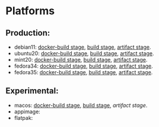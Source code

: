 # Platforms

## Production:

* debian11: [docker-build stage](https://gitlab.com/librewolf-community/browser/bsys4/-/tree/main/buildenv/debian11), [build stage](https://gitlab.com/librewolf-community/browser/bsys4/-/tree/main/build/debian11), [artifact stage](https://gitlab.com/librewolf-community/browser/bsys4/-/tree/main/artifacts/debian11).
* ubuntu20: [docker-build stage](https://gitlab.com/librewolf-community/browser/bsys4/-/tree/main/buildenv/ubuntu20), [build stage](https://gitlab.com/librewolf-community/browser/bsys4/-/tree/main/build/ubuntu20), [artifact stage](https://gitlab.com/librewolf-community/browser/bsys4/-/tree/main/artifacts/ubuntu20).
* mint20: [docker-build stage](https://gitlab.com/librewolf-community/browser/bsys4/-/tree/main/buildenv/mint20), [build stage](https://gitlab.com/librewolf-community/browser/bsys4/-/tree/main/build/mint20), [artifact stage](https://gitlab.com/librewolf-community/browser/bsys4/-/tree/main/artifacts/mint20).
* fedora34: [docker-build stage](https://gitlab.com/librewolf-community/browser/bsys4/-/tree/main/buildenv/fedora34), [build stage](https://gitlab.com/librewolf-community/browser/bsys4/-/tree/main/build/fedora34), [artifact stage](https://gitlab.com/librewolf-community/browser/bsys4/-/tree/main/artifacts/fedora34).
* fedora35: [docker-build stage](https://gitlab.com/librewolf-community/browser/bsys4/-/tree/main/buildenv/fedora35), [build stage](https://gitlab.com/librewolf-community/browser/bsys4/-/tree/main/build/fedora35), [artifact stage](https://gitlab.com/librewolf-community/browser/bsys4/-/tree/main/artifacts/fedora35).

## Experimental:

* macos: [docker-build stage](https://gitlab.com/librewolf-community/browser/bsys4/-/tree/main/buildenv/macos), [build stage](https://gitlab.com/librewolf-community/browser/bsys4/-/tree/main/build/macos), _artifact stage_.
* appimage:
* flatpak:
